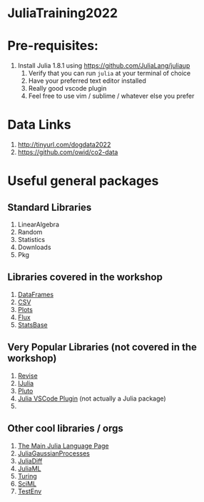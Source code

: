 # JuliaTraining2022

# Pre-requisites:
1. Install Julia 1.8.1 using https://github.com/JuliaLang/juliaup
    1. Verify that you can run `julia` at your terminal of choice
    1. Have your preferred text editor installed
    1. Really good vscode plugin
    1. Feel free to use vim / sublime / whatever else you prefer


# Data Links

1. http://tinyurl.com/dogdata2022
1. https://github.com/owid/co2-data


# Useful general packages

## Standard Libraries

1. LinearAlgebra
1. Random
1. Statistics
1. Downloads
1. Pkg



## Libraries covered in the workshop

1. [DataFrames](https://github.com/JuliaData/DataFrames.jl)
1. [CSV](https://github.com/JuliaData/CSV.jl)
1. [Plots](https://github.com/JuliaPlots/Plots.jl)
1. [Flux](https://github.com/FluxML/Flux.jl)
1. [StatsBase](https://github.com/JuliaStats/StatsBase.jl)



## Very Popular Libraries (not covered in the workshop)

1. [Revise](https://github.com/timholy/Revise.jl)
1. [IJulia](https://github.com/JuliaLang/IJulia.jl)
1. [Pluto](https://github.com/fonsp/Pluto.jl)
1. [Julia VSCode Plugin](https://code.visualstudio.com/docs/languages/julia) (not actually a Julia package)
1. 



## Other cool libraries / orgs

1. [The Main Julia Language Page](https://julialang.org/)
1. [JuliaGaussianProcesses](https://github.com/JuliaGaussianProcesses/)
1. [JuliaDiff](https://juliadiff.org/)
1. [JuliaML](https://github.com/JuliaML)
1. [Turing](https://turing.ml/stable/)
1. [SciML](https://sciml.ai/)
1. [TestEnv](https://github.com/JuliaTesting/TestEnv.jl)
